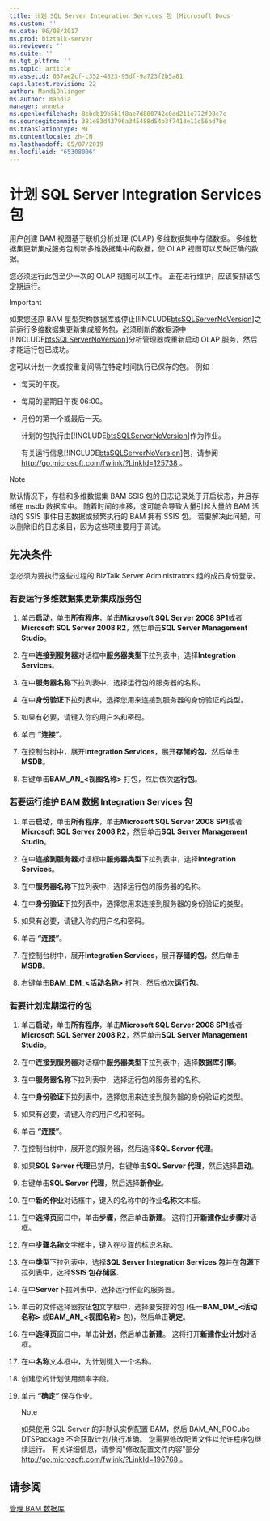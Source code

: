 ```yaml
---
title: 计划 SQL Server Integration Services 包 |Microsoft Docs
ms.custom: ''
ms.date: 06/08/2017
ms.prod: biztalk-server
ms.reviewer: ''
ms.suite: ''
ms.tgt_pltfrm: ''
ms.topic: article
ms.assetid: 037ae2cf-c352-4823-95df-9a723f2b5a81
caps.latest.revision: 22
author: MandiOhlinger
ms.author: mandia
manager: anneta
ms.openlocfilehash: 8cbdb19b5b1f8ae7d800742c0dd211e772f98c7c
ms.sourcegitcommit: 381e83d43796a345488d54b3f7413e11d56ad7be
ms.translationtype: MT
ms.contentlocale: zh-CN
ms.lasthandoff: 05/07/2019
ms.locfileid: "65308006"
---
```

# <a name="scheduling-sql-server-integration-services-packages"></a>计划 SQL Server Integration Services 包
用户创建 BAM 视图基于联机分析处理 (OLAP) 多维数据集中存储数据。 多维数据集更新集成服务包刷新多维数据集中的数据，使 OLAP 视图可以反映正确的数据。  
  
 您必须运行此包至少一次的 OLAP 视图可以工作。 正在进行维护，应该安排该包定期运行。  
  
> [!IMPORTANT]
>  如果您还原 BAM 星型架构数据库或停止[!INCLUDE[btsSQLServerNoVersion](../includes/btssqlservernoversion-md.md)]之前运行多维数据集更新集成服务包，必须刷新的数据源中[!INCLUDE[btsSQLServerNoVersion](../includes/btssqlservernoversion-md.md)]分析管理器或重新启动 OLAP 服务，然后才能运行包已成功。  
  
 您可以计划一次或按重复间隔在特定时间执行已保存的包。 例如：  
  
- 每天的午夜。  
  
- 每周的星期日午夜 06:00。  
  
- 月份的第一个或最后一天。  
  
  计划的包执行由[!INCLUDE[btsSQLServerNoVersion](../includes/btssqlservernoversion-md.md)]作为作业。  
  
  有关运行信息[!INCLUDE[btsSQLServerNoVersion](../includes/btssqlservernoversion-md.md)]包，请参阅[ http://go.microsoft.com/fwlink/?LinkId=125738 ](http://go.microsoft.com/fwlink/?LinkId=125738)。  
  
> [!NOTE]
>  默认情况下，存档和多维数据集 BAM SSIS 包的日志记录处于开启状态，并且存储在 msdb 数据库中。 随着时间的推移，这可能会导致大量引起大量的 BAM 活动的 SSIS 事件日志数据或频繁执行的 BAM 拥有 SSIS 包。 若要解决此问题，可以删除旧的日志条目，因为这些项主要用于调试。  
  
## <a name="prerequisites"></a>先决条件  
 您必须为要执行这些过程的 BizTalk Server Administrators 组的成员身份登录。  
  
### <a name="to-run-the-cube-update-integration-services-package"></a>若要运行多维数据集更新集成服务包  
  
1.  单击**启动**，单击**所有程序**，单击**Microsoft SQL Server 2008 SP1**或者**Microsoft SQL Server 2008 R2**，然后单击**SQL Server Management Studio**。  
  
2.  在中**连接到服务器**对话框中**服务器类型**下拉列表中，选择**Integration Services**。  
  
3.  在中**服务器名称**下拉列表中，选择运行包的服务器的名称。  
  
4.  在中**身份验证**下拉列表中，选择您用来连接到服务器的身份验证的类型。  
  
5.  如果有必要，请键入你的用户名和密码。  
  
6.  单击 **“连接”**。  
  
7.  在控制台树中，展开**Integration Services**，展开**存储的包**，然后单击**MSDB**。  
  
8.  右键单击**BAM_AN_\<视图名称\>** 打包，然后依次**运行包**。  
  
### <a name="to-run-the-maintaining-bam-data-integration-services-package"></a>若要运行维护 BAM 数据 Integration Services 包  
  
1.  单击**启动**，单击**所有程序**，单击**Microsoft SQL Server 2008 SP1**或者**Microsoft SQL Server 2008 R2**，然后单击**SQL Server Management Studio**。  
  
2.  在中**连接到服务器**对话框中**服务器类型**下拉列表中，选择**Integration Services**。  
  
3.  在中**服务器名称**下拉列表中，选择运行包的服务器的名称。  
  
4.  在中**身份验证**下拉列表中，选择您用来连接到服务器的身份验证的类型。  
  
5.  如果有必要，请键入你的用户名和密码。  
  
6.  单击 **“连接”**。  
  
7.  在控制台树中，展开**Integration Services**，展开**存储的包**，然后单击**MSDB**。  
  
8.  右键单击**BAM_DM_\<活动名称\>** 打包，然后依次**运行包**。  
  
### <a name="to-schedule-the-packages-to-run-regularly"></a>若要计划定期运行的包  
  
1.  单击**启动**，单击**所有程序**，单击**Microsoft SQL Server 2008 SP1**或者**Microsoft SQL Server 2008 R2**，然后单击**SQL Server Management Studio**。  
  
2.  在中**连接到服务器**对话框中**服务器类型**下拉列表中，选择**数据库引擎**。  
  
3.  在中**服务器名称**下拉列表中，选择运行包的服务器的名称。  
  
4.  在中**身份验证**下拉列表中，选择您用来连接到服务器的身份验证的类型。  
  
5.  如果有必要，请键入你的用户名和密码。  
  
6.  单击 **“连接”**。  
  
7.  在控制台树中，展开您的服务器，然后选择**SQL Server 代理**。  
  
8.  如果**SQL Server 代理**已禁用，右键单击**SQL Server 代理**，然后选择**启动**。  
  
9. 右键单击**SQL Server 代理**，然后选择**新作业**。  
  
10. 在中**新的作业**对话框中，键入的名称中的作业**名称**文本框。  
  
11. 在中**选择页**窗口中，单击**步骤**，然后单击**新建**。 这将打开**新建作业步骤**对话框。  
  
12. 在中**步骤名称**文字框中，键入在步骤的标识名称。  
  
13. 在中**类型**下拉列表中，选择**SQL Server Integration Services 包**并在**包源**下拉列表中，选择**SSIS 包存储区**.  
  
14. 在中**Server**下拉列表中，选择运行作业的服务器。  
  
15. 单击的文件选择器按钮**包**文字框中，选择要安排的包 (任一**BAM_DM_\<活动名称\>** 或**BAM_AN_\<视图名称\>** 包)，然后单击**确定**。  
  
16. 在中**选择页**窗口中，单击**计划**，然后单击**新建**。 这将打开**新建作业计划**对话框。  
  
17. 在中**名称**文本框中，为计划键入一个名称。  
  
18. 创建您的计划使用频率字段。  
  
19. 单击 **“确定”** 保存作业。  
  
    > [!NOTE]
    >  如果使用 SQL Server 的非默认实例配置 BAM，然后 BAM_AN_POCube DTSPackage 不会获取计划/执行准确。 您需要修改配置文件以允许程序包继续运行。 有关详细信息，请参阅"修改配置文件内容"部分[ http://go.microsoft.com/fwlink/?LinkId=196768 ](http://go.microsoft.com/fwlink/?LinkId=196768)。  
  
## <a name="see-also"></a>请参阅  
 [管理 BAM 数据库](../core/managing-bam-databases.md)